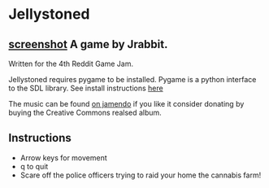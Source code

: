 Jellystoned
===========
[screenshot](http://i.min.us/idf6M4.PNG "I'm telling tim")
A game by Jrabbit.
-------------------
Written for the 4th Reddit Game Jam.

Jellystoned requires pygame to be installed. Pygame is a python interface to the SDL library. See install instructions [here](http://www.pygame.org/download.shtml)

The music can be found [on jamendo](http://www.jamendo.com/en/album/53499) if you like it consider donating by buying the Creative Commons realsed album.

Instructions
------
* Arrow keys for movement
* q to quit
* Scare off the police officers trying to raid your home the cannabis farm!
